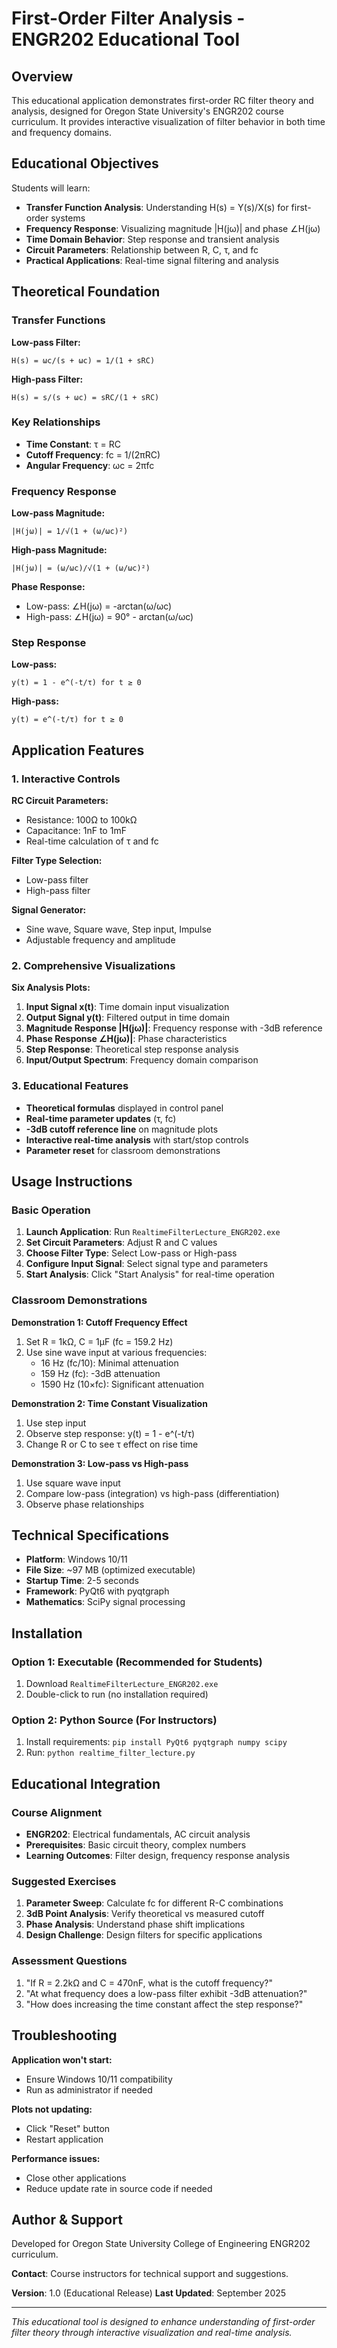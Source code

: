 # First-Order Filter Analysis - ENGR202 Educational Tool

## Overview

This educational application demonstrates first-order RC filter theory and analysis, designed for Oregon State University's ENGR202 course curriculum. It provides interactive visualization of filter behavior in both time and frequency domains.

## Educational Objectives

Students will learn:
- **Transfer Function Analysis**: Understanding H(s) = Y(s)/X(s) for first-order systems
- **Frequency Response**: Visualizing magnitude |H(jω)| and phase ∠H(jω) 
- **Time Domain Behavior**: Step response and transient analysis
- **Circuit Parameters**: Relationship between R, C, τ, and fc
- **Practical Applications**: Real-time signal filtering and analysis

## Theoretical Foundation

### Transfer Functions

**Low-pass Filter:**
```
H(s) = ωc/(s + ωc) = 1/(1 + sRC)
```

**High-pass Filter:**
```
H(s) = s/(s + ωc) = sRC/(1 + sRC)
```

### Key Relationships

- **Time Constant**: τ = RC
- **Cutoff Frequency**: fc = 1/(2πRC)  
- **Angular Frequency**: ωc = 2πfc

### Frequency Response

**Low-pass Magnitude:**
```
|H(jω)| = 1/√(1 + (ω/ωc)²)
```

**High-pass Magnitude:**
```
|H(jω)| = (ω/ωc)/√(1 + (ω/ωc)²)
```

**Phase Response:**
- Low-pass: ∠H(jω) = -arctan(ω/ωc)
- High-pass: ∠H(jω) = 90° - arctan(ω/ωc)

### Step Response

**Low-pass:**
```
y(t) = 1 - e^(-t/τ) for t ≥ 0
```

**High-pass:**
```
y(t) = e^(-t/τ) for t ≥ 0
```

## Application Features

### 1. Interactive Controls

**RC Circuit Parameters:**
- Resistance: 100Ω to 100kΩ
- Capacitance: 1nF to 1mF
- Real-time calculation of τ and fc

**Filter Type Selection:**
- Low-pass filter
- High-pass filter

**Signal Generator:**
- Sine wave, Square wave, Step input, Impulse
- Adjustable frequency and amplitude

### 2. Comprehensive Visualizations

**Six Analysis Plots:**
1. **Input Signal x(t)**: Time domain input visualization
2. **Output Signal y(t)**: Filtered output in time domain
3. **Magnitude Response |H(jω)|**: Frequency response with -3dB reference
4. **Phase Response ∠H(jω)|**: Phase characteristics
5. **Step Response**: Theoretical step response analysis
6. **Input/Output Spectrum**: Frequency domain comparison

### 3. Educational Features

- **Theoretical formulas** displayed in control panel
- **Real-time parameter updates** (τ, fc)
- **-3dB cutoff reference line** on magnitude plots
- **Interactive real-time analysis** with start/stop controls
- **Parameter reset** for classroom demonstrations

## Usage Instructions

### Basic Operation

1. **Launch Application**: Run `RealtimeFilterLecture_ENGR202.exe`
2. **Set Circuit Parameters**: Adjust R and C values
3. **Choose Filter Type**: Select Low-pass or High-pass
4. **Configure Input Signal**: Select signal type and parameters
5. **Start Analysis**: Click "Start Analysis" for real-time operation

### Classroom Demonstrations

**Demonstration 1: Cutoff Frequency Effect**
1. Set R = 1kΩ, C = 1μF (fc = 159.2 Hz)
2. Use sine wave input at various frequencies:
   - 16 Hz (fc/10): Minimal attenuation
   - 159 Hz (fc): -3dB attenuation
   - 1590 Hz (10×fc): Significant attenuation

**Demonstration 2: Time Constant Visualization**
1. Use step input
2. Observe step response: y(t) = 1 - e^(-t/τ)
3. Change R or C to see τ effect on rise time

**Demonstration 3: Low-pass vs High-pass**
1. Use square wave input
2. Compare low-pass (integration) vs high-pass (differentiation)
3. Observe phase relationships

## Technical Specifications

- **Platform**: Windows 10/11
- **File Size**: ~97 MB (optimized executable)
- **Startup Time**: 2-5 seconds
- **Framework**: PyQt6 with pyqtgraph
- **Mathematics**: SciPy signal processing

## Installation

### Option 1: Executable (Recommended for Students)
1. Download `RealtimeFilterLecture_ENGR202.exe`
2. Double-click to run (no installation required)

### Option 2: Python Source (For Instructors)
1. Install requirements: `pip install PyQt6 pyqtgraph numpy scipy`
2. Run: `python realtime_filter_lecture.py`

## Educational Integration

### Course Alignment
- **ENGR202**: Electrical fundamentals, AC circuit analysis
- **Prerequisites**: Basic circuit theory, complex numbers
- **Learning Outcomes**: Filter design, frequency response analysis

### Suggested Exercises

1. **Parameter Sweep**: Calculate fc for different R-C combinations
2. **3dB Point Analysis**: Verify theoretical vs measured cutoff
3. **Phase Analysis**: Understand phase shift implications
4. **Design Challenge**: Design filters for specific applications

### Assessment Questions

1. "If R = 2.2kΩ and C = 470nF, what is the cutoff frequency?"
2. "At what frequency does a low-pass filter exhibit -3dB attenuation?"
3. "How does increasing the time constant affect the step response?"

## Troubleshooting

**Application won't start:**
- Ensure Windows 10/11 compatibility
- Run as administrator if needed

**Plots not updating:**
- Click "Reset" button
- Restart application

**Performance issues:**
- Close other applications
- Reduce update rate in source code if needed

## Author & Support

Developed for Oregon State University College of Engineering ENGR202 curriculum.

**Contact**: Course instructors for technical support and suggestions.

**Version**: 1.0 (Educational Release)
**Last Updated**: September 2025

---

*This educational tool is designed to enhance understanding of first-order filter theory through interactive visualization and real-time analysis.*